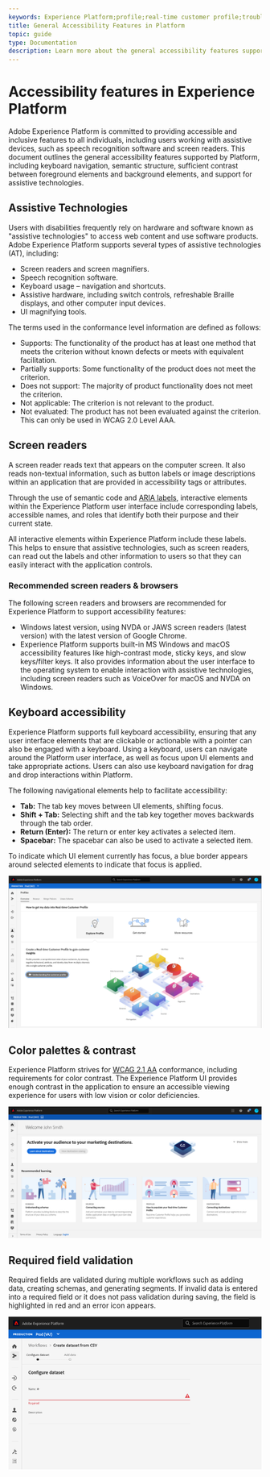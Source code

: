 ```yaml
---
keywords: Experience Platform;profile;real-time customer profile;troubleshooting;API;unified profile;Unified Profile;unified;Profile;rtcp;XDM graphs
title: General Accessibility Features in Platform
topic: guide
type: Documentation
description: Learn more about the general accessibility features supported by Adobe Experience Platform, including keyboard navigation, color palettes and contrast, and assistive technology support.
---
```


# Accessibility features in Experience Platform

Adobe Experience Platform is committed to providing accessible and inclusive features to all individuals, including users working with assistive devices, such as speech recognition software and screen readers. This document outlines the general accessibility features supported by Platform, including keyboard navigation, semantic structure, sufficient contrast between foreground elements and background elements, and support for assistive technologies.

## Assistive Technologies

Users with disabilities frequently rely on hardware and software known as "assistive technologies" to access web content and use software products. Adobe Experience Platform supports several types of assistive technologies (AT), including:

* Screen readers and screen magnifiers.
* Speech recognition software.
* Keyboard usage – navigation and shortcuts.
* Assistive hardware, including switch controls, refreshable Braille displays, and other computer input devices.
* UI magnifying tools.

The terms used in the conformance level information are defined as follows:

* Supports: The functionality of the product has at least one method that meets the criterion without known defects or meets with equivalent facilitation.
* Partially supports: Some functionality of the product does not meet the criterion.
* Does not support: The majority of product functionality does not meet the criterion.
* Not applicable: The criterion is not relevant to the product.
* Not evaluated: The product has not been evaluated against the criterion. This can only be used in WCAG 2.0 Level AAA.

## Screen readers

A screen reader reads text that appears on the computer screen. It also reads non-textual information, such as button labels or image descriptions within an application that are provided in accessibility tags or attributes. 

Through the use of semantic code and [ARIA labels]((https://www.w3.org/WAI/standards-guidelines/aria/)), interactive elements within the Experience Platform user interface include corresponding labels, accessible names, and roles that identify both their purpose and their current state. 

All interactive elements within Experience Platform include these labels. This helps to ensure that assistive technologies, such as screen readers, can read out the labels and other information to users so that they can easily interact with the application controls. 

### Recommended screen readers & browsers

The following screen readers and browsers are recommended for Experience Platform to support accessibility features:

* Windows latest version, using NVDA or JAWS screen readers (latest version) with the latest version of Google Chrome.
* Experience Platform supports built-in MS Windows and macOS accessibility features like high-contrast mode, sticky keys, and slow keys/filter keys. It also provides information about the user interface to the operating system to enable interaction with assistive technologies, including screen readers such as VoiceOver for macOS and NVDA on Windows.

## Keyboard accessibility

Experience Platform supports full keyboard accessibility, ensuring that any user interface elements that are clickable or actionable with a pointer can also be engaged with a keyboard. Using a keyboard, users can navigate around the Platform user interface, as well as focus upon UI elements and take appropriate actions. Users can also use keyboard navigation for drag and drop interactions within Platform.

The following navigational elements help to facilitate accessibility: 

* **Tab:** The tab key moves between UI elements, shifting focus.
* **Shift + Tab:** Selecting shift and the tab key together moves backwards through the tab order. 
* **Return (Enter):** The return or enter key activates a selected item.
* **Spacebar:** The spacebar can also be used to activate a selected item.

To indicate which UI element currently has focus, a blue border appears around selected elements to indicate that focus is applied. 

![An image showing a blue border appearing around a selected element to indicate that focus is applied.](images/profile-overview-tab.png)

## Color palettes & contrast

Experience Platform strives for [WCAG 2.1 AA](https://www.w3.org/TR/WCAG/) conformance, including requirements for color contrast. The Experience Platform UI provides enough contrast in the application to ensure an accessible viewing experience for users with low vision or color deficiencies.

![An image showing the color palette and contrast present on the homepage of the Experience Platform UI.](images/homepage.png)

## Required field validation

Required fields are validated during multiple workflows such as adding data, creating schemas, and generating segments. If invalid data is entered into a required field or it does not pass validation during saving, the field is highlighted in red and an error icon appears.

![A close up of a required field that has not passed validation. The field appears in red and an error icon is present.](images/field-validation.png)